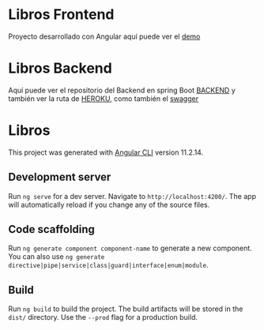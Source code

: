 # Libros Frontend

Proyecto desarrollado con Angular aquí puede ver el [demo](https://omacdamiac.com/libros) 

# Libros Backend

Aquí puede ver el repositorio del Backend en spring Boot [BACKEND](https://github.com/omacdamiac/backend-Libros) y también ver la ruta de [HEROKU](https://omaclibros.herokuapp.com/libros), como también el [swagger](https://omaclibros.herokuapp.com/swagger-ui.html#/)

# Libros

This project was generated with [Angular CLI](https://github.com/angular/angular-cli) version 11.2.14.

## Development server

Run `ng serve` for a dev server. Navigate to `http://localhost:4200/`. The app will automatically reload if you change any of the source files.

## Code scaffolding

Run `ng generate component component-name` to generate a new component. You can also use `ng generate directive|pipe|service|class|guard|interface|enum|module`.

## Build

Run `ng build` to build the project. The build artifacts will be stored in the `dist/` directory. Use the `--prod` flag for a production build.
